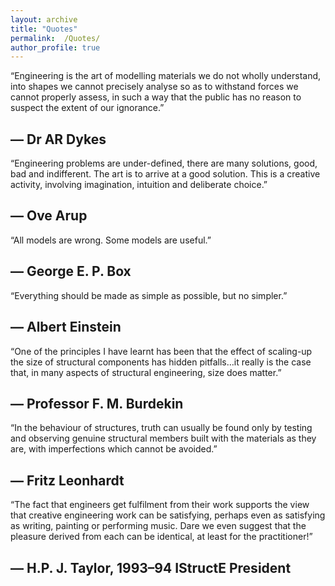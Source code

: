 ```yaml
---
layout: archive
title: "Quotes"
permalink:  /Quotes/
author_profile: true
---
```


“Engineering is the art of modelling materials we do not wholly understand, into shapes we cannot precisely analyse so as to withstand forces we cannot properly assess, in such a way that the public has no reason to suspect the extent of our ignorance.”

― Dr AR Dykes
---

“Engineering problems are under-defined, there are many solutions, good, bad and indifferent. The art is to arrive at a good solution. This is a creative activity, involving imagination, intuition and deliberate choice.”

― Ove Arup
---

“All models are wrong. Some models are useful.”

― George E. P. Box 
---

“Everything should be made as simple as possible, but no simpler.” 

― Albert Einstein
---

“One of the principles I have learnt has been that the effect of scaling-up the size of structural components has hidden pitfalls…it really is the case that, in many aspects of structural engineering, size does matter.”

― Professor F. M. Burdekin
---

“In the behaviour of structures, truth can usually be found only by testing and observing genuine structural members built with the materials as they are, with imperfections which cannot be avoided.”

― Fritz Leonhardt 
---

“The fact that engineers get fulfilment from their work supports the view that creative engineering work can be satisfying, perhaps even as satisfying as writing, painting or performing music. Dare we even suggest that the pleasure derived from each can be identical, at least for the practitioner!”

― H.P. J. Taylor, 1993–94 IStructE President
---
   

